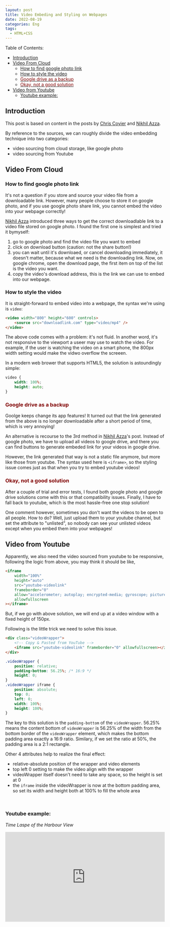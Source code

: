 ```yaml
---
layout: post
title: Video Embeding and Styling on Webpages
date: 2022-08-19
categories: Eng
tags:
  - HTML+CSS
---
```


Table of Contents:

- [Introduction](#introduction)
- [Video From Cloud](#video-from-cloud)
	- [How to find google photo link](#how-to-find-google-photo-link)
	- [How to style the video](#how-to-style-the-video)
	- [<span style="color:maroon">Google drive as a backup</span>](#google-drive-as-a-backup)
	- [<span style="color:maroon">Okay, not a good solution</span>](#okay-not-a-good-solution)
- [Video from Youtube](#video-from-youtube)
	- [Youtube example:](#youtube-example)

## Introduction

This post is based on content in the posts by [Chris Coyier](https://css-tricks.com/fluid-width-video/) and [Nikhil Azza](https://bytesbin.com/embed-video-from-google-photos/).

By reference to the sources, we can roughly divide the video embedding technique into two categories:

- video sourcing from cloud storage, like google photo
- video sourcing from Youtube

## Video From Cloud

### How to find google photo link

It's not a question if you store and source your video file from a downloadable link. However, many people choose to store it on google photo, and if you use google photo share link, you cannot embed the video into your webpage correctly!

[Nikhil Azza](https://bytesbin.com/embed-video-from-google-photos/) introduced three ways to get the correct downloadlable link to a video file stored on google photo. I found the first one is simplest and tried it bymyself:

1. go to google photo and find the video file you want to embed
2. click on download button (caution: not the share button!)
3. you can wait until it's downloaed, or cancel downloading immediately, it doesn't matter, because what we need is the downloading link. Now, on google chrome, open the download page, the first item on top of the list is the video you want.
4. copy the video's download address, this is the link we can use to embed into our webpage.

### How to style the video

It is straight-forward to embed video into a webpage, the syntax we're using is `video`:

```html
<video width="800" height="600" controls>
	<source src="downloadlink.com" type="video/mp4" />
</video>
```

The above code comes with a problem: it's not fluid. In another word, it's not responsive to the viewport a useer may use to watch the video. For example, if the user is watching the video on a smart phone, the 800px width setting would make the vidwo overflow the screeen.

In a modern web brower that supports HTML5, the solution is astoundingly simple:

```css
video {
	width: 100%;
	height: auto;
}
```

### <span style="color:maroon">Google drive as a backup</span>

Goolge keeps change its app features! It turned out that the link generated from the above is no longer downloadable after a short period of time, which is very annoying!

An alternative is recourse to the 3rd method in [Nikhil Azza](https://bytesbin.com/embed-video-from-google-photos/)'s post. Instead of google photo, we have to upload all videos to google drive, and there you can find buttons to generate embeded link for your videos in google drive.

However, the link generated that way is not a static file anymore, but more like those from youtube. The syntax used here is `<iframe>`, so the styling issue comes just as that when you try to embed youtube videos!

### <span style="color:maroon">Okay, not a good solution</span>

After a couple of trial and error tests, I found both google photo and google drive solutions come with this or that compatibility issues. Finally, I have to fall back to youtube, which is the most hassle-free one stop solution!

One comment however, sometimes you don't want the videos to be open to all people. How to do? Well, just upload them to your youtube channel, but set the attribute to "unlisted", so nobody can see your unlisted videos except when you embed them into your webpages!

## Video from Youtube

Apparently, we also need the video sourced from youtube to be responsive, following the logic from above, you may think it should be like,

```html
<iframe
	width="100%"
	height="auto"
	src="youtube-videolink"
	frameborder="0"
	allow="accelerometer; autoplay; encrypted-media; gyroscope; picture-in-picture"
	allowfullscreen
></iframe>
```

But, if we go with above solution, we will end up at a video window with a fixed height of 150px.

Following is the little trick we need to solve this issue.

```html
<div class="videoWrapper">
	<!-- Copy & Pasted from YouTube -->
	<iframe src="youtube-videolink" frameborder="0" allowfullscreen></iframe>
</div>
```

```css
.videoWrapper {
	position: relative;
	padding-bottom: 56.25%; /* 16:9 */
	height: 0;
}
.videoWrapper iframe {
	position: absolute;
	top: 0;
	left: 0;
	width: 100%;
	height: 100%;
}
```

The key to this solution is the `padding-bottom` of the `videoWrapper`. 56.25% means the content bottom of `videoWrapper` is 56.25% of the width from the bottom border of the `videoWrapper` element, which makes the bottom padding area exactly a 16:9 ratio. Similary, if we set the ratio at 50%, the padding area is a 2:1 rectangle.

Other 4 attributes help to realize the final effect:

- relative-absolute position of the wrapper and video elements
- top left 0 setting to make the video align with the wrapper
- videoWrapper itself doesn't need to take any space, so the height is set at 0
- the `iframe` inside the videoWrapper is now at the bottom padding area, so set its width and height both at 100% to fill the whole area

<br>

### Youtube example:

_Time Laspe of the Harbour View_

<div class="videoWrapper">
  <!-- Copy & Pasted from YouTube -->
  <iframe src="https://www.youtube.com/embed/m7uvM8XMMIQ" title="YouTube video player" frameborder="0" allow="accelerometer; autoplay; clipboard-write; encrypted-media; gyroscope; picture-in-picture" allowfullscreen></iframe>
</div>

<style>
.videoWrapper {
  position: relative;
  padding-bottom: 56.25%; /* 16:9 */
  height: 0;
}
.videoWrapper iframe {
  position: absolute;
  top: 0;
  left: 0;
  width: 100%;
  height: 100%;
}
</style>

<br>
